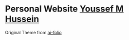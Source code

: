 # Personal Website [Youssef M Hussein](https://johussien.github.io/)

Original Theme from [ai-folio](https://github.com/alshedivat/al-folio)
